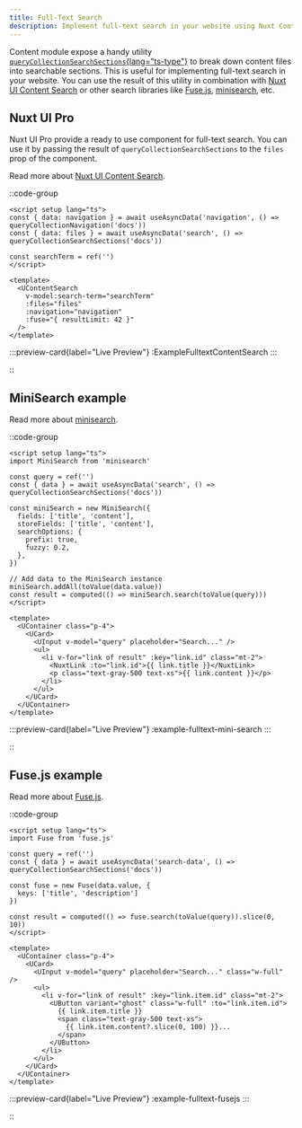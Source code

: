 ```yaml
---
title: Full-Text Search
description: Implement full-text search in your website using Nuxt Content
---
```


Content module expose a handy utility [`queryCollectionSearchSections`{lang="ts-type"}][1] to break down content files into searchable sections. This is useful for implementing full-text search in your website.
You can use the result of this utility in combination with [Nuxt UI Content Search][nuxt-ui-content-search] or other search libraries like [Fuse.js](https://fusejs.io/), [minisearch][mini-search], etc. 


## Nuxt UI Pro

Nuxt UI Pro provide a ready to use component for full-text search. You can use it by passing the result of `queryCollectionSearchSections` to the `files` prop of the component.

Read more about [Nuxt UI Content Search][nuxt-ui-content-search].

::code-group

```vue [UContentSearchExample.vue]
<script setup lang="ts">
const { data: navigation } = await useAsyncData('navigation', () => queryCollectionNavigation('docs'))
const { data: files } = await useAsyncData('search', () => queryCollectionSearchSections('docs'))

const searchTerm = ref('')
</script>

<template>
  <UContentSearch
    v-model:search-term="searchTerm"
    :files="files"
    :navigation="navigation"
    :fuse="{ resultLimit: 42 }"
  />
</template>
```

:::preview-card{label="Live Preview"}
 :ExampleFulltextContentSearch
:::

::



## MiniSearch example

Read more about [minisearch][mini-search].

::code-group

```vue [MiniSearchExample.vue]
<script setup lang="ts">
import MiniSearch from 'minisearch'

const query = ref('')
const { data } = await useAsyncData('search', () => queryCollectionSearchSections('docs'))

const miniSearch = new MiniSearch({
  fields: ['title', 'content'],
  storeFields: ['title', 'content'],
  searchOptions: {
    prefix: true,
    fuzzy: 0.2,
  },
})

// Add data to the MiniSearch instance
miniSearch.addAll(toValue(data.value))
const result = computed(() => miniSearch.search(toValue(query)))
</script>

<template>
  <UContainer class="p-4">
    <UCard>
      <UInput v-model="query" placeholder="Search..." />
      <ul>
        <li v-for="link of result" :key="link.id" class="mt-2">
          <NuxtLink :to="link.id">{{ link.title }}</NuxtLink>
          <p class="text-gray-500 text-xs">{{ link.content }}</p>
        </li>
      </ul>
    </UCard>
  </UContainer>
</template>
```

:::preview-card{label="Live Preview"}
 :example-fulltext-mini-search
:::

::


## Fuse.js example

Read more about [Fuse.js][fusejs].

::code-group

```vue [FusejsExample.vue]
<script setup lang="ts">
import Fuse from 'fuse.js'

const query = ref('')
const { data } = await useAsyncData('search-data', () => queryCollectionSearchSections('docs'))

const fuse = new Fuse(data.value, {
  keys: ['title', 'description']
})

const result = computed(() => fuse.search(toValue(query)).slice(0, 10))
</script>

<template>
  <UContainer class="p-4">
    <UCard>
      <UInput v-model="query" placeholder="Search..." class="w-full" />
      <ul>
        <li v-for="link of result" :key="link.item.id" class="mt-2">
          <UButton variant="ghost" class="w-full" :to="link.item.id">
            {{ link.item.title }}
            <span class="text-gray-500 text-xs">
              {{ link.item.content?.slice(0, 100) }}...
            </span>
          </UButton>
        </li>
      </ul>
    </UCard>
  </UContainer>
</template>
```

:::preview-card{label="Live Preview"}
 :example-fulltext-fusejs
:::

::




[1]: /api/query-collection-search-sections
[fusejs]: https://fusejs.io
[mini-search]: https://lucaong.github.io/minisearch
[nuxt-ui-content-search]: https://ui.nuxt.com/pro/components/content-search

